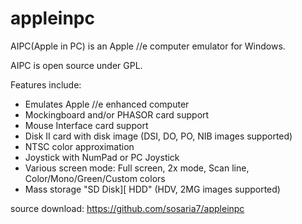 # appleinpc

AIPC(Apple in PC) is an Apple //e computer emulator for Windows.

AIPC is open source under GPL.

Features include:
  - Emulates Apple //e enhanced computer
  - Mockingboard and/or PHASOR card support
  - Mouse Interface card support
  - Disk II card with disk image (DSI, DO, PO, NIB images supported)
  - NTSC color approximation
  - Joystick with NumPad or PC Joystick
  - Various screen mode: Full screen, 2x mode, Scan line, Color/Mono/Green/Custom colors
  - Mass storage "SD Disk][ HDD" (HDV, 2MG images supported)

source download:
  https://github.com/sosaria7/appleinpc
